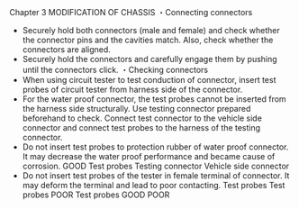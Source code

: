 Chapter 3
MODIFICATION OF CHASSIS
・Connecting connectors
- Securely hold both connectors (male and 
female) and check whether the connector pins 
and the cavities match. Also, check whether the 
connectors are aligned. 
- Securely hold the connectors and carefully 
engage them by pushing until the connectors 
click.
・Checking connectors
- When using circuit tester to test conduction of 
connector, insert test probes of circuit tester 
from harness side of the connector.
- For the water proof connector, the test probes 
cannot be inserted from the harness side 
structurally. Use testing connector prepared 
beforehand to check. Connect test connector to 
the vehicle side connector and connect test 
probes to the harness of the testing connector.
- Do not insert test probes to protection rubber of 
water proof connector. It may decrease the 
water proof performance and became cause of 
corrosion.
GOOD
Test probes
Testing
connector
Vehicle side
connector
- Do not insert test probes of the tester in female 
terminal of connector.  It may deform the 
terminal and lead to poor contacting.
Test 
probes
Test 
probes
POOR
Test 
probes
GOOD
POOR
